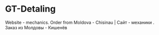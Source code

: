 # GT-Detaling
Website - mechanics. Order from Moldova - Chisinau | Сайт - механики . Заказ из Молдовы - Кишенёв 
